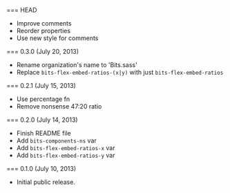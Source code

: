=== HEAD

* Improve comments
* Reorder properties
* Use new style for comments

=== 0.3.0 (July 20, 2013)

* Rename organization's name to 'Bits.sass'
* Replace `bits-flex-embed-ratios-(x|y)` with just `bits-flex-embed-ratios`

=== 0.2.1 (July 15, 2013)

* Use percentage fn
* Remove nonsense 47:20 ratio

=== 0.2.0 (July 14, 2013)

* Finish README file
* Add `bits-components-ns` var
* Add `bits-flex-embed-ratios-x` var
* Add `bits-flex-embed-ratios-y` var

=== 0.1.0 (July 10, 2013)

* Initial public release.